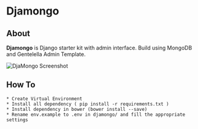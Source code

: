 # Djamongo



## About

**Djamongo** is Django starter kit with admin interface. Build using MongoDB and Gentelella Admin Template. 

![DjaMongo Screenshot](https://www.dropbox.com/s/nug96c5u1t5w384/djamongo_screenshoot.png?raw=1)

## How To

```
* Create Virtual Environment
* Install all dependency ( pip install -r requirements.txt ) 
* Install dependency in bower (bower install --save)
* Rename env.example to .env in djamongo/ and fill the appropriate settings
```

